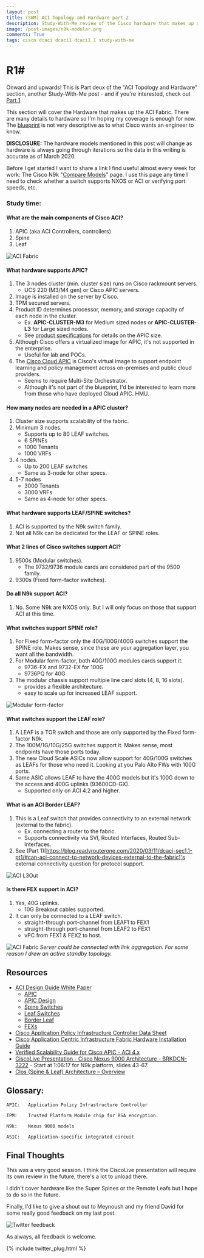```yaml
---
layout: post
title: (SWM) ACI Topology and Hardware part 2
description: Study-With-Me review of the Cisco hardware that makes up an ACI fabric.
image: /post-images/n9k-modular.png
comments: True
tags: cisco dcaci dcaci1 dcaci1.1 study-with-me 
---
```

# R1# 

Onward and upwards! This is Part deux of the "ACI Topology and Hardware" section, another Study-With-Me post - and if you're interested, check out [Part 1](https://blog.readyrouterone.com/2020/03/11/dcaci-sec1.1-pt1/). 

This section will cover the Hardware that makes up the ACI Fabric. There are many details to hardware so I'm hoping my coverage is enough for now. The [blueprint](https://docs.google.com/spreadsheets/d/1MzZJd29mLs6bqZKl-sLRQhsa-ykYdKSBcBFBQ9C8B-0/edit?usp=sharing) is not very descriptive as to what Cisco wants an engineer to know.

**DISCLOSURE:** The hardware models mentioned in this post will change as hardware is always going through iterations so the data in this writing is accurate as of March 2020.

Before I get started I want to share a link I find useful almost every week for work: The Cisco N9k "[Compare Models](https://www.cisco.com/c/en/us/products/switches/nexus-9000-series-switches/models-comparison.html)" page. I use this page any time I need to check whether a switch supports NXOS or ACI or verifying port speeds, etc.

### Study time: 

#### What are the main components of Cisco ACI?
1. APIC (aka ACI Controllers, controllers)
2. Spine
3. Leaf

![ACI Fabric](/post-images/aci_controllers.jpg)

#### What hardware supports APIC?
1. The 3 nodes cluster (min. cluster size) runs on Cisco rackmount servers.
   * UCS 220 (M3/M4 gen) or Cisco APIC servers.
2. Image is installed on the server by Cisco.
3. TPM secured servers.
4. Product ID determines processor, memory, and storage capacity of each node in the cluster.
   * Ex. **APIC-CLUSTER-M3** for Medium sized nodes or **APIC-CLUSTER-L3** for Large sized nodes.
   * See [product specifications](https://www.cisco.com/c/en/us/products/collateral/cloud-systems-management/application-policy-infrastructure-controller-apic/datasheet-c78-739715.html#APICapplianceproductspecifications) for details on the APIC size.
5. Although Cisco offers a virtualized image for APIC, it's not supported in the enterprise.
   * Useful for lab and POCs.
6. The [Cisco Cloud APIC](https://www.cisco.com/c/dam/en/us/solutions/collateral/data-center-virtualization/application-centric-infrastructure/solution-overview-c22-741802.pdf) is Cisco's virtual image to support endpoint learning and policy management across on-premises and public cloud providers.
   * Seems to require Multi-Site Orchestrator.
   * Although it's not part of the blueprint, I'd be interested to learn more from those who have deployed Cloud APIC. HMU.

#### How many nodes are needed in a APIC cluster?
1. Cluster size supports scalability of the fabric.
2. Minimum 3 nodes.
   * Supports up to 80 LEAF switches.
   * 6 SPINEs
   * 1000 Tenants
   * 1000 VRFs
3. 4 nodes.
   * Up to 200 LEAF switches
   * Same as 3-node for other specs.
4. 5-7 nodes
   * 3000 Tenants
   * 3000 VRFs
   * Same as 4-node for other specs.

#### What hardware supports LEAF/SPINE switches?
1. ACI is supported by the N9k switch family.
2. Not all N9k can be dedicated for the LEAF or SPINE roles.

#### What 2 lines of Cisco switches support ACI?
1. 9500s (Modular switches).
   * The 9732/9736 module cards are considered part of the 9500 family. 
2. 9300s (Fixed form-factor switches).

#### Do all N9k support ACI?
1. No. Some N9k are NXOS only. But I will only focus on those that support ACI at this time.

#### What switches support SPINE role?
1. For Fixed form-factor only the 40G/100G/400G switches support the SPINE role. Makes sense, since these are your aggregation layer, you want all the bandwidth.
2. For Modular form-factor, both 40G/100G modules cards support it.
   * 9736-FX and 9732-EX for 100G
   * 9736PQ for 40G
3. The modular chassis support multiple line card slots (4, 8, 16 slots).
   * provides a flexible architecture.
   * easy to scale up for increased LEAF support.

![Modular form-factor](/post-images/modular-form-factor.png)


#### What switches support the LEAF role? 
1. A LEAF is a TOR switch and those are only supported by the Fixed form-factor N9k.
2. The 100M/1G/10G/25G switches support it. Makes sense, most endpoints have those ports today.
3. The new Cloud Scale ASICs now allow support for 40G/100G switches as LEAFs for those who need it. Looking at you Palo Alto FWs with 100G ports.
4. Same ASIC allows LEAF to have the 400G models but it's 100G down to the access and 400G uplinks (93600CD-GX).
   * Supported only on ACI 4.2 and higher.


#### What is an ACI Border LEAF?
1. This is a Leaf switch that provides connectivity to an external network (external to the fabric).
   * Ex. connecting a router to the fabric.
   * Supports connectivity via SVI, Routed Interfaces, Routed Sub-Interfaces.
2. See (Part 1)[https://blog.readyrouterone.com/2020/03/11/dcaci-sec1.1-pt1/#can-aci-connect-to-network-devices-external-to-the-fabric]'s external connectivity question for protocol support.


![ACI L3Out](/post-images/aci_l3out.jpg)

#### Is there FEX support in ACI?
1. Yes, 40G uplinks.
   * 10G Breakout cables supported.
2. It can only be connected to a LEAF switch.
   * straight-through port-channel from LEAF1 to FEX1
   * straight-through port-channel from LEAF2 to FEX1
   * vPC from FEX1 & FEX2 to host.

![ACI Fabric](/post-images/aci_fex.jpg)
*Server could be connected with link aggregation. For some reason I drew an active standby topology.*


## Resources
* [ACI Design Guide White Paper](https://www.cisco.com/c/en/us/solutions/collateral/data-center-virtualization/application-centric-infrastructure/white-paper-c11-737909.html#)
  * [APIC](https://www.cisco.com/c/en/us/solutions/collateral/data-center-virtualization/application-centric-infrastructure/white-paper-c11-737909.html#_Toc6452857)
  * [APIC Design](https://www.cisco.com/c/en/us/solutions/collateral/data-center-virtualization/application-centric-infrastructure/white-paper-c11-737909.html#_Toc6452893)
  * [Spine Switches](https://www.cisco.com/c/en/us/solutions/collateral/data-center-virtualization/application-centric-infrastructure/white-paper-c11-737909.html#_Toc6452856)
  * [Leaf Switches](https://www.cisco.com/c/en/us/solutions/collateral/data-center-virtualization/application-centric-infrastructure/white-paper-c11-737909.html#_Toc6452855)
  * [Border Leaf](https://www.cisco.com/c/en/us/solutions/collateral/data-center-virtualization/application-centric-infrastructure/white-paper-c11-737909.html#_Toc6453008)
  * [FEXs](https://www.cisco.com/c/en/us/solutions/collateral/data-center-virtualization/application-centric-infrastructure/white-paper-c11-737909.html#_Toc6452862)
* [Cisco Application Policy Infrastructure Controller Data Sheet](https://www.cisco.com/c/en/us/products/collateral/cloud-systems-management/application-policy-infrastructure-controller-apic/datasheet-c78-739715.html)
* [Cisco Application Centric Infrastructure Fabric Hardware Installation Guide](https://www.cisco.com/c/en/us/td/docs/switches/datacenter/nexus9000/hw/aci_hig/guide/b_aci_hardware_install_guide/b_aci_hardware_install_guide_chapter_01.html)
* [Verified Scalability Guide for Cisco APIC - ACI 4.x](https://www.cisco.com/c/en/us/td/docs/switches/datacenter/aci/apic/sw/4-x/verified-scalability/Cisco-ACI-Verified-Scalability-Guide-402.html)
* [CiscoLive Presentation - Cisco Nexus 9000 Architecture - BRKDCN-3222](https://www.ciscolive.com/global/on-demand-library.html?search=9000&search.event=ciscoliveemea2020&search.event=ciscolivelatam2019&search.event=ciscoliveus2019&search.event=ciscoliveanz2019&search.event=ciscoliveemea2019#/session/1564527375701001cNU6) - Start at 1:06:17 for N9k platform, slides 43-67.
* [Clos (Spine & Leaf) Architecture – Overview](http://www.netdesignarena.com/index.php/2018/11/05/clos-spine-leaf-architecture-overview/)

## Glossary: 
    APIC:   Application Policy Infrastructure Controller

    TPM:    Trusted Platform Module chip for RSA encryption.

    N9k:    Nexus 9000 models

    ASIC:   Application-specific integrated circuit 

## Final Thoughts
This was a very good session. I think the CiscoLive presentation will require its own review in the future, there's a lot to unload there.

I didn't cover hardware like the Super Spines or the Remote Leafs but I hope to do so in the future.

Finally, I'd like to give a shout out to Meynoush and my friend David for some really good feedback on my last post.

![Twitter feedback](/post-images/twitter-feedback1.png)


As always, all feedback is welcome.


{% include twitter_plug.html %}

